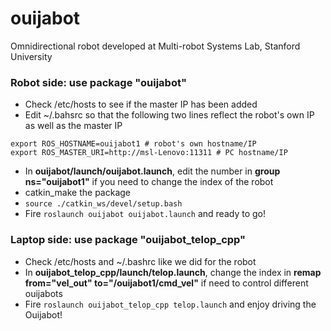 # ouijabot
Omnidirectional robot developed at Multi-robot Systems Lab, Stanford University

### Robot side: use package "ouijabot"
- Check /etc/hosts to see if the master IP has been added
- Edit ~/.bahsrc so that the following two lines reflect the robot's own IP as well as the master IP
```
export ROS_HOSTNAME=ouijabot1 # robot's own hostname/IP
export ROS_MASTER_URI=http://msl-Lenovo:11311 # PC hostname/IP
```
- In **ouijabot/launch/ouijabot.launch**, edit the number in **group ns="ouijabot1"** if you need to change the index of the robot
- catkin_make the package
- `source ./catkin_ws/devel/setup.bash`
- Fire `roslaunch ouijabot ouijabot.launch` and ready to go!


### Laptop side: use package "ouijabot_telop_cpp"
- Check /etc/hosts and ~/.bashrc like we did for the robot
- In **ouijabot_telop_cpp/launch/telop.launch**, change the index in **remap from="vel_out" to="/ouijabot1/cmd_vel"** if need to control different ouijabots
- Fire `roslaunch ouijabot_telop_cpp telop.launch` and enjoy driving the Ouijabot!
